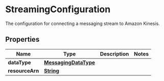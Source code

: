

# StreamingConfiguration

The configuration for connecting a messaging stream to Amazon Kinesis.

## Properties

| Name | Type | Description | Notes |
|------------ | ------------- | ------------- | -------------|
|**dataType** | [**MessagingDataType**](MessagingDataType.md) |  |  |
|**resourceArn** | [**String**](String.md) |  |  |



